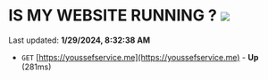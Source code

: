 # IS MY WEBSITE RUNNING ? [![](https://img.shields.io/static/v1?label=Sponsor&message=%E2%9D%A4&logo=GitHub&color=%23fe8e86)](https://github.com/sponsors/<username>)

Last updated: **1/29/2024, 8:32:38 AM**

- `GET` [https://youssefservice.me](https://youssefservice.me) - **Up** (281ms)
